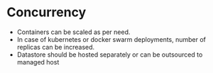 # Concurrency

- Containers can be scaled as per need.
- In case of kubernetes or docker swarm deployments, number of replicas can be increased.
- Datastore should be hosted separately or can be outsourced to managed host

